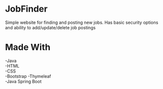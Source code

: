 # JobFinder
Simple website for finding and posting new jobs. Has basic security options and ability to add/update/delete job postings

# Made With
-Java <br>
-HTML<br>
-CSS <br>
-Bootstrap
-Thymeleaf<br>
-Java Spring Boot<br>
